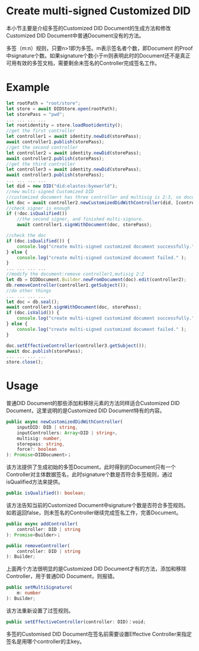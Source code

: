 ﻿# Create multi-signed Customized DID

本小节主要是介绍多签的Customized DID Document的生成方法和修改Customized DID Document中普通Document没有的方法。

多签（m:n）规则，只要n>1即为多签。m表示签名者个数，即Document 的Proof中signature个数。如果signature个数小于m则表明此时的Document还不是真正可用有效的多签文档，需要剩余未签名的Controller完成签名工作。

# Example
```typescript
let rootPath = "root/store";
let store = await DIDStore.open(rootPath);
let storePass = "pwd";
... ... ... ...
let rootidentity = store.loadRootidentity();
//get the first controller
let controller1 = await identity.newDid(storePass);
await controller1.publish(storePass);
//get the second controller
let controller2 = await identity.newDid(storePass);
await controller2.publish(storePass);
//get the third controller
let controller3 = await identity.newDid(storePass);
await controller3.publish(storePass);
... ... ... ...
let did = new DID("did:elastos:byeworld");
//new multi-signed Customized DID
//customized document has three controller and multisig is 2:3, so document must be signed by two controllers. controller2 is the first signer.
let doc = await controller2.newCustomizedDidWithController(did, [controller1.getSubject(), controller2.getSubject(), controller3.getSubject()], 2, storePass);
//check signer is enough
if (!doc.isQualified())
	//the second signer, and finished multi-signure.
	await controller1.signWithDocument(doc, storePass);

//check the doc
if (doc.isQualified()) {
	console.log("create multi-signed customized document successfully." ); 
} else {
	console.log("create multi-signed customized document failed." );
}
... ... ... ... 
//modify the document:remove controller1,mutisig 2:2
let db = DIDDocument.Builder.newFromDocument(doc).edit(controller2);
db.removeController(controller1.getSubject());
//do other things
... ... ... ...
let doc = db.seal();
await controller3.signWithDocument(doc, storePass);
if (doc.isValid()) {
	console.log("create multi-signed customized document successfully." ); 
} else {
	console.log("create multi-signed customized document failed." );
}

doc.setEffectiveController(controller3.getSubject());
await doc.publish(storePass);
... ... ... ...
store.close();
```
# Usage

普通DID Document的那些添加和移除元素的方法同样适合Customized DID Document，这里说明的是Customized DID Document特有的内容。

```typescript
public async newCustomizedDidWithController(
	inputDID: DID | string,
	inputControllers: Array<DID | string>,
	multisig: number,
	storepass: string,
	force?: boolean
): Promise<DIDDocument>；
```
该方法提供了生成初始的多签Document，此时得到的Document只有一个Controller对主体数据签名，此时signature个数是否符合多签规则，通过isQualified方法来提供。

```typescript
public isQualified(): boolean;
```
该方法告知当前的Customized Document中signature个数是否符合多签规则。如若返回false，则未签名的Controller继续完成签名工作，完善Document。

```typescript
public async addController(
    controller: DID | string
): Promise<Builder>；
```

```typescript
public removeController(
    controller: DID | string
): Builder;
```
上面两个方法很明显的是Customized DID Document才有的方法，添加和移除Controller，用于普通DID Document，则报错。

```typescript
public setMultiSignature(
    m: number
): Builder;
```
该方法重新设置了过签规则。

```typescript
public setEffectiveController(controller: DID)：void;
```
多签的Customised DID Document在签名前需要设置Effective Controller来指定签名是用哪个controller的主key。

